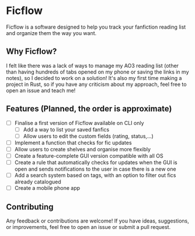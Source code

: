 # Ficflow

Ficflow is a software designed to help you track your fanfiction reading list and organize them the way you want.

## Why Ficflow?

I felt like there was a lack of ways to manage my AO3 reading list (other than having hundreds of tabs opened on my phone or saving the links in my notes), so I decided to work on a solution! It's also my first time making a project in Rust, so if you have any criticism about my approach, feel free to open an issue and teach me!

## Features (Planned, the order is approximate)

- [ ] Finalise a first version of Ficflow available on CLI only
    - [ ] Add a way to list your saved fanfics
    - [ ] Allow users to edit the custom fields (rating, status,...)
- [ ] Implement a function that checks for fic updates
- [ ] Allow users to create shelves and organise more flexibly
- [ ] Create a feature-complete GUI version compatible with all OS
- [ ] Create a rule that automatically checks for updates when the GUI is open and sends notifications to the user in case there is a new one
- [ ] Add a search system based on tags, with an option to filter out fics already catalogued
- [ ] Create a mobile phone app

## Contributing

Any feedback or contributions are welcome! If you have ideas, suggestions, or improvements, feel free to open an issue or submit a pull request.

